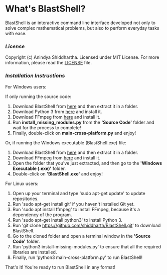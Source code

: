 # **What's BlastShell?**
BlastShell is an interactive command line interface developed not only to solve complex mathematical problems, but also to perform everyday tasks with ease.
 
### **_License_**
Copyright (c) Anindya Shiddhartha. Licensed under MIT License. For more information, please read the [LICENSE](LICENSE) file.

### **_Installation Instructions_**

For Windows users:

 If only running the source code:
 1. Download BlastShell from [here](https://github.com/shiddharth/BlastShell/archive/master.zip) and then extract it in a folder.
 2. Download Python 3 from [here](https://www.python.org/downloads) and install it.
 3. Download FFmpeg from [here](https://ffmpeg.org/download.html) and install it.
 4. Run **install_missing_modules.py** from the **'Source Code'** folder and wait for the process to complete!
 5. Finally, double-click on **main-cross-platform.py** and enjoy!

 Or, if running the Windows executable (BlastShell.exe) file:
 1. Download BlastShell from [here](https://github.com/shiddharth/BlastShell/archive/master.zip) and then extract it in a folder.
 2. Download FFmpeg from [here](https://ffmpeg.org/download.html) and install it.
 3. Open the folder that you've just extracted, and then go to the **'Windows Executable (.exe)'** folder.
 4. Double-click on **'BlastShell.exe'** and enjoy!


For Linux users:
 1. Open up your terminal and type 'sudo apt-get update' to update repositories.
 2. Run 'sudo apt-get install git' if you haven't installed Git yet.
 3. Run 'sudo apt install ffmpeg' to install FFmpeg, because it's a dependency of the program.
 4. Run 'sudo apt-get install python3' to install Python 3.
 5. Run 'git clone https://github.com/shiddharth/BlastShell.git' to download BlastShell.
 6. Go to the cloned folder and open a terminal window in the **'Source Code'** folder.
 7. Run 'python3 install-missing-modules.py' to ensure that all the required libraries are installed.
 8. Finally, run 'python3 main-cross-platform.py' to run BlastShell!


That's it! You're ready to run BlastShell in any format!
